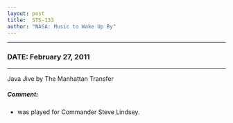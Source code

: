 ```yaml
---
layout: post
title:  STS-133
author: "NASA: Music to Wake Up By"
---
```


----
### DATE: February 27, 2011
----
Java Jive by The Manhattan Transfer

##### Comment:
* was played for Commander Steve Lindsey.
